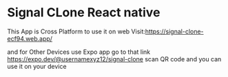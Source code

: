 # Signal CLone React native

This App is Cross Platform to use it on web Visit:https://signal-clone-ecf94.web.app/

and for Other Devices use Expo app go to that link https://expo.dev/@usernamexyz12/signal-clone scan QR code and you can use it on your device


